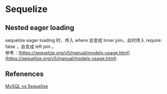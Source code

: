 # Sequelize

## Nested eager loading

sequelize eager loading 时，传入 where 会变成 Inner join，此时传入 require: false ，会变成 left join 。  
参考：[https://sequelize.org/v5/manual/models-usage.html](https://sequelize.org/v5/manual/models-usage.html)

## Refenences

[MySQL vs Sequelize](https://segmentfault.com/a/1190000003987871)
